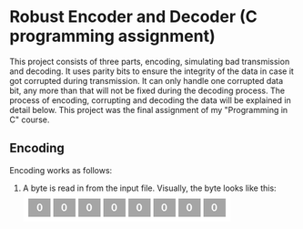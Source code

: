 # Robust Encoder and Decoder (C programming assignment)
This project consists of three parts, encoding, simulating bad transmission and decoding. It uses parity bits to ensure the integrity of the data in case it got corrupted during transmission. It can only handle one corrupted data bit, any more than that will not be fixed during the decoding process. The process of encoding, corrupting and decoding the data will be explained in detail below. This project was the final assignment of my "Programming in C" course.

## Encoding
Encoding works as follows:<br>
1. A byte is read in from the input file. Visually, the byte looks like this:
![Image of Yaktocat](https://github.com/Sam-Jarvis/C-Assignment-Encode-Decode/blob/master/images-for-documentation/input-byte.png)

